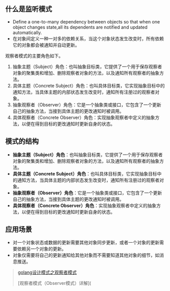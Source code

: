 ## 什么是监听模式

- Define a one-to-many dependency between objects so that when one object changes state,all its dependents are notified and updated automatically.
- 在对象间定义一种一对多的依赖关系，当这个对象状态发生改变时，所有依赖它的对象都会被通知并自动更新。

观察者模式的主要角色如下。

1. 抽象主题（Subject）角色：也叫抽象目标类，它提供了一个用于保存观察者对象的聚集类和增加、删除观察者对象的方法，以及通知所有观察者的抽象方法。
2. 具体主题（Concrete    Subject）角色：也叫具体目标类，它实现抽象目标中的通知方法，当具体主题的内部状态发生改变时，通知所有注册过的观察者对象。
3. 抽象观察者（Observer）角色：它是一个抽象类或接口，它包含了一个更新自己的抽象方法，当接到具体主题的更改通知时被调用。
4. 具体观察者（Concrete Observer）角色：实现抽象观察者中定义的抽象方法，以便在得到目标的更改通知时更新自身的状态。



## 模式的结构

- **抽象主题（Subject）角色**：也叫抽象目标类，它提供了一个用于保存观察者对象的聚集类和增加、删除观察者对象的方法，以及通知所有观察者的抽象方法。
- **具体主题（Concrete    Subject）角色**：也叫具体目标类，它实现抽象目标中的通知方法，当具体主题的内部状态发生改变时，通知所有注册过的观察者对象。
- **抽象观察者（Observer）角色**：它是一个抽象类或接口，它包含了一个更新自己的抽象方法，当接到具体主题的更改通知时被调用。
- **具体观察者（Concrete Observer）角色**：实现抽象观察者中定义的抽象方法，以便在得到目标的更改通知时更新自身的状态。



## 应用场景

- 对一个对象状态或数据的更新需要其他对象同步更新，或者一个对象的更新需要依赖另一个对象的更新。
- 对象仅需要将自己的更新通知给其他对象而不需要知道其他对象的细节，如消息推送。



> [golang设计模式之观察者模式](https://juejin.im/post/5c04c582e51d454c8c132f4a)
>
> [观察者模式（Observer模式）详解](
